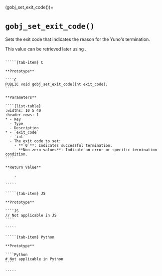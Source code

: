 (gobj_set_exit_code())=
# `gobj_set_exit_code()`

Sets the exit code that indicates the reason for the Yuno's termination. 

This value can be retrieved later using [](gobj_get_exit_code()).

``````{tab-set}

`````{tab-item} C

**Prototype**

````C
PUBLIC void gobj_set_exit_code(int exit_code);
````

**Parameters**

````{list-table}
:widths: 10 5 40
:header-rows: 1
* - Key
  - Type
  - Description
* - `exit_code`
  - `int`
  - The exit code to set:
    - **`0`**: Indicates successful termination.
    - **Non-zero values**: Indicate an error or specific termination condition.
````

**Return Value**

    -

`````

`````{tab-item} JS

**Prototype**

````JS
// Not applicable in JS
````

`````

`````{tab-item} Python

**Prototype**

````Python
# Not applicable in Python
````

`````
